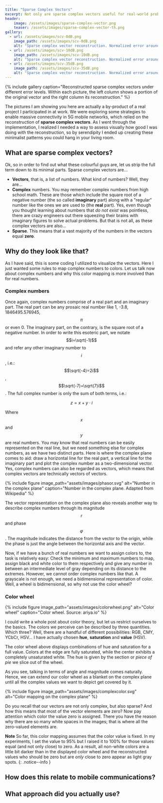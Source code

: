 ```yaml
---
title: "Sparse Complex Vectors"
excerpt: Not only are sparse complex vectors useful for real-world problems, but they also look amazing.
header:
    image: /assets/images/sparse-complex-vector.png
    teaser: /assets/images/sparse-complex-vector-th.png
gallery:
  - url: /assets/images/scv-0dB.png
    image_path: /assets/images/scv-0dB.png
    alt: "Sparse complex vector reconstruction. Normalized error around 0 dB"
  - url: /assets/images/scv-10dB.png
    image_path: /assets/images/scv-10dB.png
    alt: "Sparse complex vector reconstruction. Normalized error around -10 dB"
  - url: /assets/images/scv-35dB.png
    image_path: /assets/images/scv-35dB.png
    alt: "Sparse complex vector reconstruction. Normalized error around -35 dB"
---
```


{% include gallery caption="Reconstructed sparse complex vectors under different error levels. Within each picture, the left column shows a portion of the original vector and the right column its reconstruction." %}

The pictures I am showing you here are actually a by-product of a real project I participated in
at work. We were exploring some strategies to enable massive connectivity in 5G mobile networks,
which relied on the reconstruction of **sparse complex vectors**. As I went through the implementation,
I realized I needed a way to assess visually how good I was doing with the reconstruction,
so by serendipity I ended up
creating these minimalist patterns you could hang in your living room.

## What are sparse complex vectors?

Ok, so in order to find out what these colourful guys are, let us strip the full term down to
its minimal parts. Sparse complex vectors are...

- **Vectors**, that is, a list of numbers. What kind of numbers? Well, they are...
- **Complex** numbers. You may remember complex numbers from high school math. These are those
which include the square root of a negative number (the so called **imaginary** part) along with a "regular"
number like the ones we are used to (the **real** part).  Yes, even though you thought learning about
numbers that _do not exist_ was pointless, there are crazy engineers out there squeezing their brains
with imaginary figures to solve actual problems. But that is not all, as these complex vectors are also...
- **Sparse**. This means that a vast majority of the numbers in the vectors equal **zero**.

## Why do they look like that?

As I have said, this is some coding I utilized to visualize the vectors. Here I just wanted some rules to
map complex numbers to colors. Let us talk now about complex numbers and why this color mapping is more involved than
for real numbers.

### Complex numbers

Once again, complex numbers comprise of a real part and an imaginary part.
The real part can be any prosaic real number like 1, -3.8, 1846495.576945, $$\pi$$ or even 0.
The imaginary part, on the contrary, is the square root of a negative number. In order to write this
esoteric part, we notate $$i=\sqrt(-1)$$ and refer any other imaginary number to $$i$$, i.e.:
$$\sqrt(-4)=2i$$, $$\sqrt(-7)=\sqrt(7)i$$. The full complex number is only the sum of both terms, i.e.:

$$z=x+y\cdot i$$

Where $$x$$ and $$y$$ are real numbers. You may know that real numbers
can be easily represented on the real line, but we need something else for complex numbers,
as we have two distinct parts. Here is where the complex plane comes to aid: draw a horizontal line for
the real part, a vertical line for the imaginary part and plot the complex number as a two-dimensional
vector. Yes, complex numbers can also be regarded as vectors, which means that complex vectors are technically
vectors of vectors.

{% include figure image_path="assets/images/phasor.svg" alt="Number in the complex plane" caption="Number in the complex plane. Adapted from Wikipedia" %}

The vector representation on the complex plane also reveals another way to describe complex numbers
through its magnitude $$r$$ and phase  $$\varphi$$. The magnitude indicates the distance from the vector to
the origin, while the phase is just the angle between the horizontal axis and the vector.

Now, if we have a bunch of real numbers we want to assign colors to,
the task is relatively easy: Check the minimum and maximum numbers to map, assign black and white color
to them respectively and give any number in between an intermediate level of gray depending on its distance
to the extremes. However, we cannot order complex numbers like that. A grayscale is not enough, we need a
bidimensional representation of color. Well, a wheel is bidimensional,
so why not use the color wheel?

### Color wheel

{% include figure image_path="assets/images/colorwheel.png" alt="Color wheel" caption="Color wheel. Source: ariya.io" %}

I could write a whole post about color theory, but let us restrict ourselves to the basics.
The colors we perceive can be described by three quantities. Which three? Well,
there are a handful of different possibilities: RGB, CMY, YCbCr, HSV... I have actually
chosen **hue**, **saturation** and **value** (HSV).

The color wheel above displays combinations of hue and saturation for a full value.
Colors at the edge are fully saturated, while the center exhibits a completely
unsaturated white. The hue is given by the section or _piece of pie_ we slice out of the
wheel.

As you see, talking in terms of angle and magnitude comes naturally. Hence, we can
extend our color wheel as a blanket on the complex plane until all the complex values
we want to depict get covered by it.

{% include figure image_path="assets/images/complexcolor.svg" alt="Color mapping on the complex plane" %}

Do you recall that our vectors are not only complex, but also sparse?
And how this means that most of the vector elements are zero?
Now pay attention which color the value zero is assigned.
There you have the reason
why there are so many white spaces in the images;
that is where all the zero-valued elements are.

**Note** So far, this color mapping assumes that the color value is fixed.
In my experiments, I set the value to 95% but I raised it to 100% for those values
equal (and not only close) to zero. As a result, all non-white colors are a little
bit darker than in the displayed color wheel and
the reconstructed values who should be zero but are _only_ close to zero
appear as light gray spots.
{: .notice--info }

## How does this relate to mobile communications?

## What approach did you actually use?